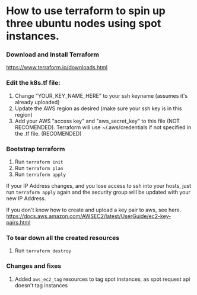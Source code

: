 # How to use terraform to spin up three ubuntu nodes using spot instances.

### Download and Install Terraform

https://www.terraform.io/downloads.html

### Edit the k8s.tf file:

1. Change "YOUR_KEY_NAME_HERE" to your ssh keyname (assumes it's already uploaded)
2. Update the AWS region as desired (make sure your ssh key is in this region)
3. Add your AWS "access key" and "aws_secret_key" to this file (NOT RECOMENDED).
   Terraform will use ~/.aws/credentials if not specified in the .tf file. (RECOMENDED)

### Bootstrap terraform

1. Run `terraform init`
2. Run `terraform plan`
3. Run `terraform apply`

If your IP Address changes, and you lose access to ssh into your hosts, just run `terraform apply` again and the security group will be updated with your new IP Address.

If you don't know how to create and upload a key pair to aws, see here.
https://docs.aws.amazon.com/AWSEC2/latest/UserGuide/ec2-key-pairs.html

### To tear down all the created resources

1. Run `terraform destroy`

### Changes and fixes

1. Added `aws_ec2_tag` resources to tag spot instances, as spot request api doesn't tag instances
